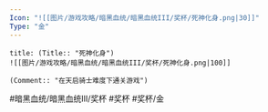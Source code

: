 ```yaml
---
Icon: "![[图片/游戏攻略/暗黑血统/暗黑血统III/奖杯/死神化身.png|30]]"
Type: "金"
---
```

```ad-common-gold-trophy
title: (Title:: "死神化身")
![[图片/游戏攻略/暗黑血统/暗黑血统III/奖杯/死神化身.png|100]]

(Comment:: "在天启骑士难度下通关游戏")
```

#暗黑血统/暗黑血统III/奖杯 #奖杯 #奖杯/金
